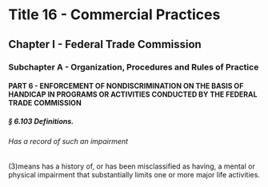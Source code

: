 
# Title 16 - Commercial Practices
## Chapter I - Federal Trade Commission
### Subchapter A - Organization, Procedures and Rules of Practice
#### PART 6 - ENFORCEMENT OF NONDISCRIMINATION ON THE BASIS OF HANDICAP IN PROGRAMS OR ACTIVITIES CONDUCTED BY THE FEDERAL TRADE COMMISSION
##### § 6.103 Definitions.
###### Has a record of such an impairment

(3)means has a history of, or has been misclassified as having, a mental or physical impairment that substantially limits one or more major life activities.

